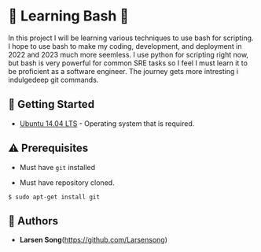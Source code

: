 # :shell: Learning Bash :shell:
In this project I will be learning various techniques to use bash for scripting. I hope to use bash to make my coding, development, and deployment in 2022  and 2023  much more seemless. I use python for scripting right now, but bash is very powerful for common SRE tasks so I feel I must learn it to be proficient as a software engineer.
The journey gets more intresting i indulgedeep git commands.

## :running: Getting Started

* [Ubuntu 14.04 LTS](http://releases.ubuntu.com/14.04/) - Operating system that is required.


## :warning: Prerequisites

* Must have `git` installed

* Must have repository cloned.
```
$ sudo apt-get install git
```

## :blue_book: Authors
* **Larsen Song**(https://github.com/Larsensong)
